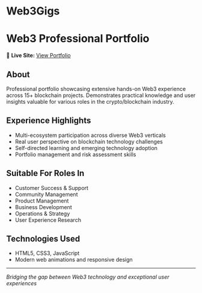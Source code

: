 # Web3Gigs
# Web3 Professional Portfolio

🌟 **Live Site:** [View Portfolio](https://abayomifaj.github.io/Web3Gigs/)

## About
Professional portfolio showcasing extensive hands-on Web3 experience across 15+ blockchain projects. Demonstrates practical knowledge and user insights valuable for various roles in the crypto/blockchain industry.

## Experience Highlights
- Multi-ecosystem participation across diverse Web3 verticals
- Real user perspective on blockchain technology challenges
- Self-directed learning and emerging technology adoption
- Portfolio management and risk assessment skills

## Suitable For Roles In
- Customer Success & Support
- Community Management
- Product Management
- Business Development
- Operations & Strategy
- User Experience Research

## Technologies Used
- HTML5, CSS3, JavaScript
- Modern web animations and responsive design

---
*Bridging the gap between Web3 technology and exceptional user experiences*